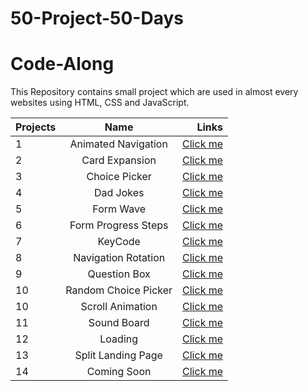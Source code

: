 # 50-Project-50-Days
# Code-Along
This Repository contains small project which are used in almost every websites using HTML, CSS and JavaScript. 

| Projects      |Name                   | Links                                                                                  |
| ------------- |:-------------:        | -----:                                                                                 |
| 1             | Animated Navigation   | [Click me](https://gautam25raj.github.io/50-Project-50-Days/AnimatedNav/)              |
| 2             | Card Expansion        | [Click me](https://gautam25raj.github.io/50-Project-50-Days/CardExpansion/)            |
| 3             | Choice Picker         | [Click me](https://gautam25raj.github.io/50-Project-50-Days/Choice%20Picker/)          |
| 4             | Dad Jokes             | [Click me](https://gautam25raj.github.io/50-Project-50-Days/Dad%20Jokes)               |
| 5             | Form Wave             | [Click me](https://gautam25raj.github.io/50-Project-50-Days/FormWave)                  |
| 6             | Form Progress Steps   | [Click me](https://gautam25raj.github.io/50-Project-50-Days/Forms%20Progress%20Steps)  |
| 7             | KeyCode               | [Click me](https://gautam25raj.github.io/50-Project-50-Days/KeyCode/)                  |
| 8             | Navigation Rotation   | [Click me](https://gautam25raj.github.io/50-Project-50-Days/NavigationRotation/)       |
| 9             | Question Box          | [Click me](https://gautam25raj.github.io/50-Project-50-Days/QuesBox/)                  |
| 10            | Random Choice Picker  | [Click me](https://gautam25raj.github.io/50-Project-50-Days/Random%20Choice%20Picker)  |
| 10            | Scroll Animation      | [Click me](https://gautam25raj.github.io/50-Project-50-Days/Scroll%20Animation)        |
| 11            | Sound Board           | [Click me](https://gautam25raj.github.io/50-Project-50-Days/SoundBoard)                |
| 12            | Loading               | [Click me](https://gautam25raj.github.io/50-Project-50-Days/loading)                   |
| 13            | Split Landing Page    | [Click me](https://gautam25raj.github.io/50-Project-50-Days/split%20landing%20page)    |
| 14            | Coming Soon           | [Click me](https://gautam25raj.github.io/50-Project-50-Days/)                          |
